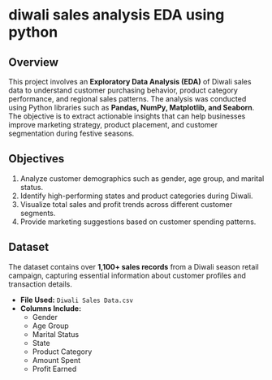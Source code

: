 # diwali sales analysis EDA using python
## Overview

This project involves an **Exploratory Data Analysis (EDA)** of Diwali sales data to understand customer purchasing behavior, product category performance, and regional sales patterns. The analysis was conducted using Python libraries such as **Pandas, NumPy, Matplotlib, and Seaborn**. The objective is to extract actionable insights that can help businesses improve marketing strategy, product placement, and customer segmentation during festive seasons.

  
## Objectives

 1. Analyze customer demographics such as gender, age group, and marital status.
 2. Identify high-performing states and product categories during Diwali.
 3. Visualize total sales and profit trends across different customer segments.
 4. Provide marketing suggestions based on customer spending patterns.


## Dataset

The dataset contains over **1,100+ sales records** from a Diwali season retail campaign, capturing essential information about customer profiles and transaction details.

- **File Used:** `Diwali Sales Data.csv`
- **Columns Include:**
  - Gender
  - Age Group
  - Marital Status
  - State
  - Product Category
  - Amount Spent
  - Profit Earned

